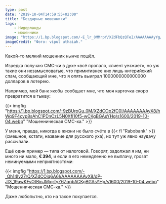 ```yaml
---
type: post
date: "2019-10-04T14:59:55+02:00"
title: "Бездарные мошенники"
tags:
    - Нидерланды
    - мошенники
image: "https://1.bp.blogspot.com/-E_lr_0MMrpY/XZdFbQzQTeI/AAAAAAAAyYg/oUxpPAryrsUAxPk2FJNB4DT2_uuAwUdAgCKgBGAsYHg/s1600/2019-10-04.webp"
imageCredit: "Фото: vipul uthaiah."
---
```


Какой-то мелкий мошенник нынче пошёл.

Изредка получаю СМС-ки в духе «всё пропало, клиент уезжает», но уж такие они незамысловатые, что примитивнее них лишь нигерийский спам, сообщающий мне, что я опять выиграл 1000000000000000 долларов в лотерею.

<!--more-->

Например, мой банк якобы сообщает мне, что моя карточка скоро превратится в тыкву:

{{< imgfig "https://1.bp.blogspot.com/-9zBUroGu_0M/XZdCOp2fC0I/AAAAAAAAyX8/hWq9F4cvp8sAhC1PDnCzL5N0Xfl10f5-wCKgBGAsYHg/s1600/2019-10-04.webp" "Мошенническая СМС-ка." >}}

У меня, правда, никогда в жизни не было счёта в {{< fl "Rabobank" >}} (смешное, кстати, название для русского уха), но тут уж явно наудачу рассылали.

Ещё один пример — типа от налоговой. Говорят, задолжал я им, ни много ни мало, **€ 394**, и если я его немедленно не выплачу, грозят неминуемыми неприятностями:

{{< imgfig "https://1.bp.blogspot.com/-_Qh14lv27rQ/XZdCOiq6A6I/AAAAAAAAyX8/dP-Jt3_19awKFvOtBinJMjqrfyZ6ZqpbACKgBGAsYHg/s1600/2019-10-04.webp" "Мошенническая СМС-ка." >}}

Даже любопытно, кто на такое покупается.